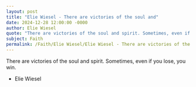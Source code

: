 ```yaml
---
layout: post
title: "Elie Wiesel - There are victories of the soul and"
date: 2024-12-28 12:00:00 -0000
author: Elie Wiesel
quote: "There are victories of the soul and spirit. Sometimes, even if you lose, you win."
subject: Faith
permalink: /Faith/Elie Wiesel/Elie Wiesel - There are victories of the soul and
---
```


There are victories of the soul and spirit. Sometimes, even if you lose, you win.

- Elie Wiesel
